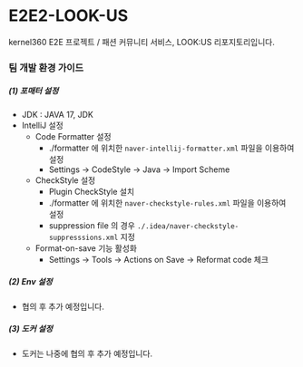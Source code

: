 # E2E2-LOOK-US
kernel360 E2E 프로젝트 / 패션 커뮤니티 서비스, LOOK:US 리포지토리입니다.


### 팀 개발 환경 가이드

#####  (1) 포매터 설정
- JDK : JAVA 17, JDK
- IntelliJ 설정
    - Code Formatter 설정
        - ./formatter 에 위치한 `naver-intellij-formatter.xml` 파일을 이용하여 설정
        - Settings -> CodeStyle -> Java -> Import Scheme
    - CheckStyle 설정
        - Plugin CheckStyle 설치
        - ./formatter 에 위치한 `naver-checkstyle-rules.xml` 파일을 이용하여 설정
        - suppression file 의 경우 `./.idea/naver-checkstyle-suppresssions.xml` 지정
    - Format-on-save 기능 활성화
        - Settings -> Tools -> Actions on Save -> Reformat code 체크

##### (2) Env 설정
- 협의 후 추가 예정입니다.

##### (3) 도커 설정
- 도커는 나중에 협의 후 추가 예정입니다.
